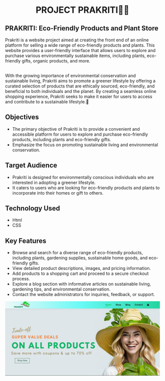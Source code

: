 <h1 align="center">PROJECT PRAKRITI🌱🌿</h1>
<h2>PRAKRITI: Eco-Friendly Products and Plant Store</h2>
Prakriti is a website project aimed at creating the front end of an online platform for selling a wide range of eco-friendly products and plants. This website provides a user-friendly interface that allows users to explore and purchase various environmentally sustainable items, including plants, eco-friendly gifts, organic products, and more.<br><br>

With the growing importance of environmental conservation and sustainable living, Prakriti aims to promote a greener lifestyle by offering a curated selection of products that are ethically sourced, eco-friendly, and beneficial to both individuals and the planet. By creating a seamless online shopping experience, Prakriti seeks to make it easier for users to access and contribute to a sustainable lifestyle.💚

## Objectives
- The primary objective of Prakriti is to provide a convenient and accessible platform for users to explore and purchase eco-friendly products, including plants and eco-friendly gifts.
- Emphasize the focus on promoting sustainable living and environmental conservation.

## Target Audience
- Prakriti is designed for environmentally conscious individuals who are interested in adopting a greener lifestyle.
- It caters to users who are looking for eco-friendly products and plants to incorporate into their homes or gift to others.

## Technology Used
- Html
- CSS

## Key Features
- Browse and search for a diverse range of eco-friendly products, including plants, gardening supplies, sustainable home goods, and eco-friendly gifts.
- View detailed product descriptions, images, and pricing information.
- Add products to a shopping cart and proceed to a secure checkout process.
- Explore a blog section with informative articles on sustainable living, gardening tips, and environmental conservation.
- Contact the website administrators for inquiries, feedback, or support.
<img src="Images/image.png">
